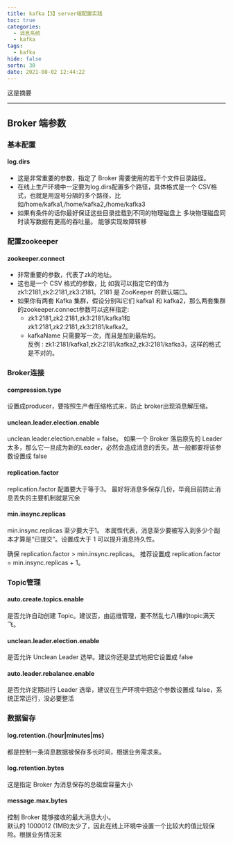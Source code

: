 ```yaml
---
title: kafka【3】server端配置实践
toc: true
categories:
  - 消息系统
  - kafka
tags:
  - kafka
hide: false
sortn: 30
date: 2021-08-02 12:44:22
---
```


这是摘要
<!-- more -->

------



## **Broker 端参数**

### 基本配置

#### log.dirs

- 这是非常重要的参数，指定了 Broker 需要使用的若干个文件目录路径。
- 在线上生产环境中一定要为log.dirs配置多个路径，具体格式是一个 CSV格式，也就是用逗号分隔的多个路径，比如/home/kafka1,/home/kafka2,/home/kafka3
- 如果有条件的话你最好保证这些目录挂载到不同的物理磁盘上 多块物理磁盘同时读写数据有更高的吞吐量。 能够实现故障转移



### 配置zookeeper

####  zookeeper.connect

- 非常重要的参数，代表了zk的地址。
- 这也是一个 CSV 格式的参数，比 如我可以指定它的值为 zk1:2181,zk2:2181,zk3:2181。2181 是 ZooKeeper 的默认端口。
- 如果你有两套 Kafka 集群，假设分别叫它们 kafka1 和 kafka2，那么两套集群的zookeeper.connect参数可以这样指定:
  - zk1:2181,zk2:2181,zk3:2181/kafka1和 zk1:2181,zk2:2181,zk3:2181/kafka2。
  - kafkaName 只需要写一次，而且是加到最后的。<br>反例 : zk1:2181/kafka1,zk2:2181/kafka2,zk3:2181/kafka3，这样的格式是不对的。



### Broker连接

#### compression.type

设置成producer，要按照生产者压缩格式来，防止 broker出现消息解压缩。

#### unclean.leader.election.enable

unclean.leader.election.enable = false。 如果一个 Broker 落后原先的 Leader 太多，那么它一旦成为新的Leader，必然会造成消息的丢失。故一般都要将该参数设置成 false

#### replication.factor

replication.factor 配置要大于等于3。 最好将消息多保存几份，毕竟目前防止消息丢失的主要机制就是冗余

#### min.insync.replicas

min.insync.replicas 至少要大于1。 本属性代表，消息至少要被写入到多少个副本才算是“已提交”。设置成大于 1 可以提升消息持久性。

确保 replication.factor > min.insync.replicas。 推荐设置成 replication.factor = min.insync.replicas + 1。



### Topic管理

#### auto.create.topics.enable

是否允许自动创建 Topic。建议否，由运维管理，要不然乱七八糟的topic满天飞。

#### unclean.leader.election.enable

是否允许 Unclean Leader 选举。建议你还是显式地把它设置成 false

#### auto.leader.rebalance.enable

是否允许定期进行 Leader 选举，建议在生产环境中把这个参数设置成 false，系统正常运行，没必要整活



### 数据留存

#### log.retention.{hour|minutes|ms}

都是控制一条消息数据被保存多长时间，根据业务需求来。

#### log.retention.bytes

这是指定 Broker 为消息保存的总磁盘容量大小 

#### message.max.bytes

控制 Broker 能够接收的最大消息大小。<br>默认的 1000012 (1MB)太少了，因此在线上环境中设置一个比较大的值比较保险。根据业务情况来
